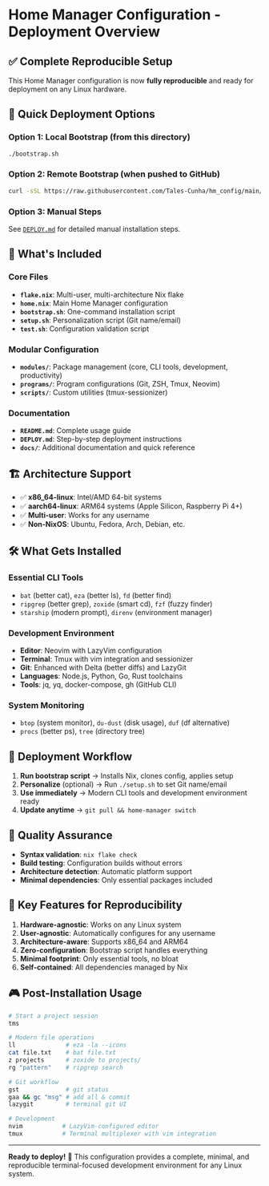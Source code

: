 # Home Manager Configuration - Deployment Overview

## ✅ Complete Reproducible Setup

This Home Manager configuration is now **fully reproducible** and ready for deployment on any Linux hardware.

## 🚀 Quick Deployment Options

### Option 1: Local Bootstrap (from this directory)
```bash
./bootstrap.sh
```

### Option 2: Remote Bootstrap (when pushed to GitHub)
```bash
curl -sSL https://raw.githubusercontent.com/Tales-Cunha/hm_config/main/bootstrap.sh | bash
```

### Option 3: Manual Steps
See [`DEPLOY.md`](DEPLOY.md) for detailed manual installation steps.

## 📁 What's Included

### Core Files
- **`flake.nix`**: Multi-user, multi-architecture Nix flake
- **`home.nix`**: Main Home Manager configuration  
- **`bootstrap.sh`**: One-command installation script
- **`setup.sh`**: Personalization script (Git name/email)
- **`test.sh`**: Configuration validation script

### Modular Configuration
- **`modules/`**: Package management (core, CLI tools, development, productivity)
- **`programs/`**: Program configurations (Git, ZSH, Tmux, Neovim)
- **`scripts/`**: Custom utilities (tmux-sessionizer)

### Documentation
- **`README.md`**: Complete usage guide
- **`DEPLOY.md`**: Step-by-step deployment instructions
- **`docs/`**: Additional documentation and quick reference

## 🏗️ Architecture Support

- ✅ **x86_64-linux**: Intel/AMD 64-bit systems
- ✅ **aarch64-linux**: ARM64 systems (Apple Silicon, Raspberry Pi 4+)
- ✅ **Multi-user**: Works for any username
- ✅ **Non-NixOS**: Ubuntu, Fedora, Arch, Debian, etc.

## 🛠️ What Gets Installed

### Essential CLI Tools
- `bat` (better cat), `eza` (better ls), `fd` (better find)
- `ripgrep` (better grep), `zoxide` (smart cd), `fzf` (fuzzy finder)
- `starship` (modern prompt), `direnv` (environment manager)

### Development Environment
- **Editor**: Neovim with LazyVim configuration
- **Terminal**: Tmux with vim integration and sessionizer
- **Git**: Enhanced with Delta (better diffs) and LazyGit
- **Languages**: Node.js, Python, Go, Rust toolchains
- **Tools**: jq, yq, docker-compose, gh (GitHub CLI)

### System Monitoring
- `btop` (system monitor), `du-dust` (disk usage), `duf` (df alternative)
- `procs` (better ps), `tree` (directory tree)

## 🎯 Deployment Workflow

1. **Run bootstrap script** → Installs Nix, clones config, applies setup
2. **Personalize** (optional) → Run `./setup.sh` to set Git name/email
3. **Use immediately** → Modern CLI tools and development environment ready
4. **Update anytime** → `git pull && home-manager switch`

## 🧪 Quality Assurance

- **Syntax validation**: `nix flake check`
- **Build testing**: Configuration builds without errors  
- **Architecture detection**: Automatic platform support
- **Minimal dependencies**: Only essential packages included

## 📖 Key Features for Reproducibility

1. **Hardware-agnostic**: Works on any Linux system
2. **User-agnostic**: Automatically configures for any username
3. **Architecture-aware**: Supports x86_64 and ARM64
4. **Zero-configuration**: Bootstrap script handles everything
5. **Minimal footprint**: Only essential tools, no bloat
6. **Self-contained**: All dependencies managed by Nix

## 🎮 Post-Installation Usage

```bash
# Start a project session
tms

# Modern file operations
ll              # eza -la --icons
cat file.txt    # bat file.txt  
z projects      # zoxide to projects/
rg "pattern"    # ripgrep search

# Git workflow
gst             # git status
gaa && gc "msg" # add all & commit
lazygit         # terminal git UI

# Development
nvim           # LazyVim-configured editor
tmux           # Terminal multiplexer with vim integration
```

---

**Ready to deploy!** 🎉 This configuration provides a complete, minimal, and reproducible terminal-focused development environment for any Linux system.
